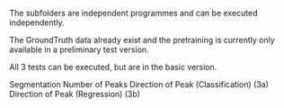 The subfolders are independent programmes and can be executed independently.

The GroundTruth data already exist and the pretraining is currently only available
in a preliminary test version.

All 3 tests can be executed, but are in the basic version.

Segmentation
Number of Peaks
Direction of Peak (Classification) (3a)
Direction of Peak (Regression) (3b) 